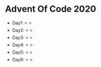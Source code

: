 # Advent Of Code 2020

* Day1: :star: :star:
* Day2: :star: :star:
* Day3: :star: :star:
* Day4: :star: :star:
* Day5: :star: :star:
* Day6: :star: :star:
  